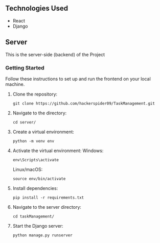 ## Technologies Used

- React
- Django


## Server

This is the server-side (backend) of the Project


### Getting Started

Follow these instructions to set up and run the frontend on your local machine.

1. Clone the repository:
   ```
   git clone https://github.com/hackerspider09/TaskManagement.git
   ```

2. Navigate to the directory:
   ```
   cd server/
   ```
   
3. Create a virtual environment:
    ```
    python -m venv env
    ```

4. Activate the virtual environment:
    Windows:
    ```
    env\Scripts\activate
    ```
    Linux/macOS:
    ```
    source env/bin/activate
    ```

5. Install dependencies:
    ```
    pip install -r requirements.txt
    ```

6. Navigate to the server directory:
    ```
    cd taskManagement/
    ```

7. Start the Django server:
    ```
    python manage.py runserver
    ```
